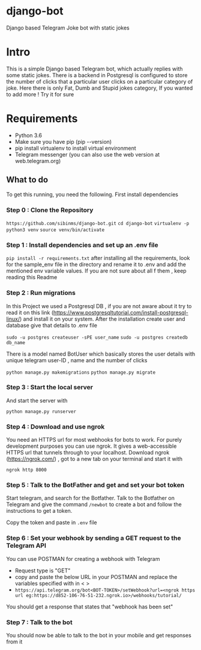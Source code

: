 # django-bot
Django based Telegram Joke bot with static jokes
# Intro

This is a simple Django based Telegram bot, which actually replies with some static jokes. 
There is a backend in Postgresql is configured to store the number of clicks that a particular
user clicks on a particular category of joke. Here there is only Fat, Dumb and Stupid jokes category,
If you wanted to add more ! Try it for sure

# Requirements

- Python 3.6
- Make sure you have pip (pip --version)
- pip install virtualenv to install virtual environment
- Telegram messenger (you can also use the web version at web.telegram.org)


## What to do

To get this running, you need the following. First install dependencies

### Step 0 : Clone the Repository

`https://github.com/sibinms/django-bot.git`
`cd django-bot`
`virtualenv -p python3 venv`
`source venv/bin/activate`

### Step 1 : Install dependencies and set up an .env file

`pip install -r requirements.txt`
after installing all the requirements, look for the sample_env file in the directory and rename it to .env
and add the mentioned env variable values. If you are not sure about all f them , keep reading this Readme

### Step 2 : Run migrations

In this Project we used a Postgresql DB , if you are not aware about it try to read it on this link 
(https://www.postgresqltutorial.com/install-postgresql-linux/) and install it on your system.
After the installation create user and database give that details to .env file

`sudo -u postgres createuser -sPE user_name`
`sudo -u postgres createdb db_name`

There is a model named BotUser which basically stores the user details with unique telegram user-ID , name and the number of clicks 

`python manage.py makemigrations`
`python manage.py migrate`

### Step 3 : Start the local server

And start the server with 

`python manage.py runserver`

### Step 4 : Download and use ngrok

You need an HTTPS url for most webhooks for bots to work. For purely development purposes you can use ngrok. It gives a web-accessible HTTPS url that tunnels through to your localhost.
Download ngrok (https://ngrok.com/)  , got to a new tab on your terminal and start it with 

`ngrok http 8000`


### Step 5 : Talk to the BotFather and get and set your bot token

Start telegram, and search for the Botfather. Talk to the Botfather on Telegram and give the command `/newbot` to create a bot and follow the instructions to get a token.

Copy the token and paste in `.env` file

### Step 6 : Set your webhook by sending a GET request to the Telegram API

You can use POSTMAN for creating a webhook with Telegram 
- Request type is "GET"
- copy and paste the below URL in your POSTMAN and replace the variables specified with in < >
- `https://api.telegram.org/bot<BOT-TOKEN>/setWebhook?url=<ngrok https url eg:https://d852-106-76-51-232.ngrok.io>/webhooks/tutorial/`

You should get a response that states that "webhook has been set"

### Step 7 : Talk to the bot

You should now be able to talk to the bot in your mobile and get responses from it

